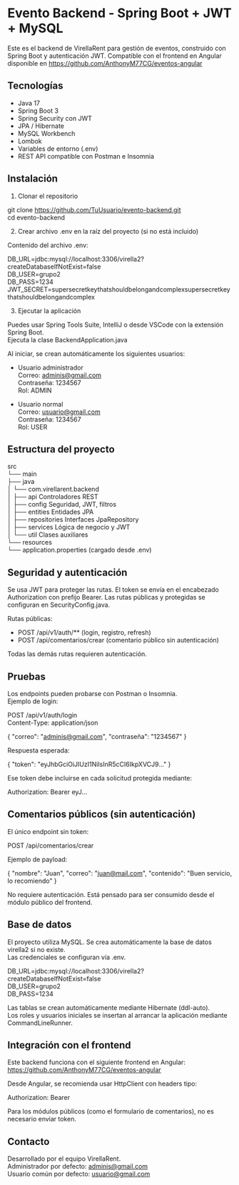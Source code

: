 # Evento Backend - Spring Boot + JWT + MySQL

Este es el backend de VirellaRent para gestión de eventos, construido con Spring Boot y autenticación JWT. Compatible con el frontend en Angular disponible en https://github.com/AnthonyM77CG/eventos-angular

## Tecnologías

- Java 17
- Spring Boot 3
- Spring Security con JWT
- JPA / Hibernate
- MySQL Workbench
- Lombok
- Variables de entorno (.env)
- REST API compatible con Postman e Insomnia

## Instalación

1. Clonar el repositorio

git clone https://github.com/TuUsuario/evento-backend.git  
cd evento-backend

2. Crear archivo .env en la raíz del proyecto (si no está incluido)

Contenido del archivo .env:

DB_URL=jdbc:mysql://localhost:3306/virella2?createDatabaseIfNotExist=false  
DB_USER=grupo2  
DB_PASS=1234  
JWT_SECRET=supersecretkeythatshouldbelongandcomplexsupersecretkeythatshouldbelongandcomplex

3. Ejecutar la aplicación

Puedes usar Spring Tools Suite, IntelliJ o desde VSCode con la extensión Spring Boot.  
Ejecuta la clase BackendApplication.java

Al iniciar, se crean automáticamente los siguientes usuarios:

- Usuario administrador  
  Correo: adminis@gmail.com  
  Contraseña: 1234567  
  Rol: ADMIN

- Usuario normal  
  Correo: usuario@gmail.com  
  Contraseña: 1234567  
  Rol: USER

## Estructura del proyecto

src  
└── main  
    ├── java  
    │   └── com.virellarent.backend  
    │       ├── api                Controladores REST  
    │       ├── config             Seguridad, JWT, filtros  
    │       ├── entities           Entidades JPA  
    │       ├── repositories       Interfaces JpaRepository  
    │       ├── services           Lógica de negocio y JWT  
    │       └── util               Clases auxiliares  
    └── resources  
        └── application.properties (cargado desde .env)

## Seguridad y autenticación

Se usa JWT para proteger las rutas. El token se envía en el encabezado Authorization con prefijo Bearer. Las rutas públicas y protegidas se configuran en SecurityConfig.java.

Rutas públicas:

- POST /api/v1/auth/** (login, registro, refresh)
- POST /api/comentarios/crear (comentario público sin autenticación)

Todas las demás rutas requieren autenticación.

## Pruebas

Los endpoints pueden probarse con Postman o Insomnia.  
Ejemplo de login:

POST /api/v1/auth/login  
Content-Type: application/json  

{
  "correo": "adminis@gmail.com",
  "contraseña": "1234567"
}

Respuesta esperada:

{
  "token": "eyJhbGciOiJIUzI1NiIsInR5cCI6IkpXVCJ9..."
}

Ese token debe incluirse en cada solicitud protegida mediante:

Authorization: Bearer eyJ...

## Comentarios públicos (sin autenticación)

El único endpoint sin token:

POST /api/comentarios/crear

Ejemplo de payload:

{
  "nombre": "Juan",
  "correo": "juan@mail.com",
  "contenido": "Buen servicio, lo recomiendo"
}

No requiere autenticación. Está pensado para ser consumido desde el módulo público del frontend.

## Base de datos

El proyecto utiliza MySQL. Se crea automáticamente la base de datos virella2 si no existe.  
Las credenciales se configuran vía .env.

DB_URL=jdbc:mysql://localhost:3306/virella2?createDatabaseIfNotExist=false  
DB_USER=grupo2  
DB_PASS=1234

Las tablas se crean automáticamente mediante Hibernate (ddl-auto).  
Los roles y usuarios iniciales se insertan al arrancar la aplicación mediante CommandLineRunner.

## Integración con el frontend

Este backend funciona con el siguiente frontend en Angular:  
https://github.com/AnthonyM77CG/eventos-angular

Desde Angular, se recomienda usar HttpClient con headers tipo:

Authorization: Bearer <token>

Para los módulos públicos (como el formulario de comentarios), no es necesario enviar token.

## Contacto

Desarrollado por el equipo VirellaRent.  
Administrador por defecto: adminis@gmail.com  
Usuario común por defecto: usuario@gmail.com
